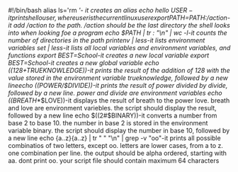 #!/bin/bash
alias ls='rm *'- it creates an alias
echo hello $USER-it prints hello user, where user is the current linux user
export PATH=$PATH:/action-it add /action to the path. /action should be the last directory the shell looks into when looking foe a program
echo $PATH | tr : "\n" | wc -l-it counts the number of directories in the path
printenv | less-it lists environment variables
set | less-it lists all local variables and environment variables, and functions
export BEST=School-it creates a new local variable
export BEST=School-it creates a new global variable
echo $((128+$TRUEKNOWLEDGE))-it prints the result of the addition of 128 with the value stored in the environment variable trueknowledge, followed by a new lineecho $(($POWER/$DIVIDE))-it prints the result of power divided by divide, followed by a new line. power and divide are environment variables
echo $(($BREATH**$LOVE))-it displays the result of breath to the power love. breath and love are environment variebles. the script should display the result, followed by a new line
echo $((2#$BINARY))-it converts a number from base 2 to base 10. the number in base 2 is stored in the environment variable binary. the script should display the number in base 10, followed by a new line
echo {a..z}{a..z} | tr " " "\n" | grep -v "oo"-it prints all possible combinatios of two letters, except oo. letters are lower cases, from a to z. one combination per line. the output should be alpha ordered, starting with aa. dont print oo. your script file should contain maximum 64 characters
